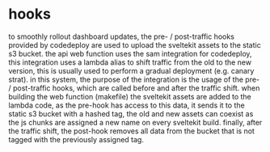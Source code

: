 # hooks

to smoothly rollout dashboard updates, the pre- / post-traffic hooks provided by codedeploy are used to upload the sveltekit assets to the static s3 bucket.
the api web function uses the sam integration for codedeploy, this integration uses a lambda alias to shift traffic from the old to the new version, this is usually used to perform a gradual deployment (e.g. canary strat). in this system, the purpose of the integration is the usage of the pre- / post-traffic hooks, which are called before and after the traffic shift. when building the web function (makefile) the sveltekit assets are added to the lambda code, as the pre-hook has access to this data, it sends it to the static s3 bucket with a hashed tag, the old and new assets can coexist as the js chunks are assigned a new name on every sveltekit build. finally, after the traffic shift, the post-hook removes all data from the bucket that is not tagged with the previously assigned tag.